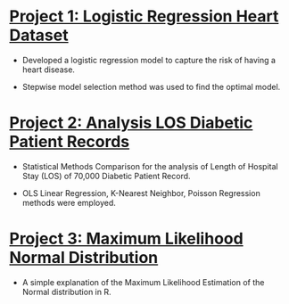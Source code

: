# [Project 1: Logistic Regression Heart Dataset](https://github.com/gustavofernandezlembert/Logistic-Regression-Heart-Data-/blob/master/Heart.pdf)

* Developed a logistic regression model to capture the risk of having a heart disease. 

* Stepwise model selection method was used to find the optimal model. 


# [Project 2: Analysis LOS Diabetic Patient Records](https://github.com/gustavofernandezlembert/Analysis-Diabetic-Patients-Records-/blob/master/Analysis%20of%20length%20of%20Stay%20Diabetic.pdf)

* Statistical Methods Comparison for the analysis of Length of Hospital Stay (LOS) of 70,000 Diabetic Patient Record.

* OLS Linear Regression, K-Nearest Neighbor, Poisson Regression methods were employed.


# [Project 3: Maximum Likelihood Normal Distribution](https://gustavofernandezlembert.github.io/Maximum-Likelihood/)

* A simple explanation of the Maximum Likelihood Estimation of the Normal distribution in R.
